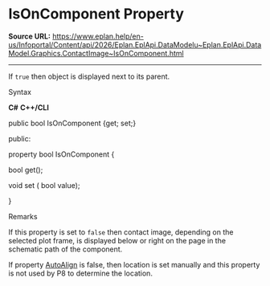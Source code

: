 # IsOnComponent Property

**Source URL:** https://www.eplan.help/en-us/Infoportal/Content/api/2026/Eplan.EplApi.DataModelu~Eplan.EplApi.DataModel.Graphics.ContactImage~IsOnComponent.html

---

If `true` then object is displayed next to its parent.

Syntax

**C#**
**C++/CLI**


public bool IsOnComponent {get; set;}

public:

property bool IsOnComponent {

   bool get();

   void set (    bool value);

}


Remarks

If this property is set to `false` then contact image, depending on the selected plot frame, is displayed below or right on the page in the schematic path of the component.

If property [AutoAlign](Eplan.EplApi.DataModelu~Eplan.EplApi.DataModel.Graphics.ContactImage~AutoAlign.html) is false, then location is set manually and this property is not used by P8 to determine the location.
